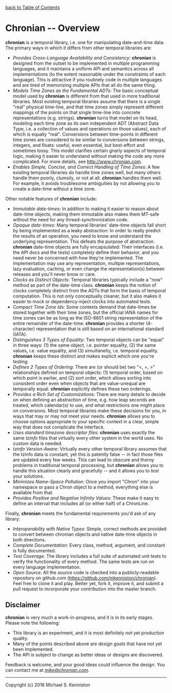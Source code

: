 [back to Table of Contents](docs/TOC.md)

# Chronian -- Overview

**chronian** is a temporal library, i.e. one for manipulating date-and-time data.  The primary ways in which it differs from other temporal libraries are:

* *Provides Cross-Language Availability and Consistency:*  **chronian** is designed from the outset to be implemented in multiple programming languages, and it maintains a uniform API and semantics across all implementations (to the extent reasonable under the constraints of each language).  This is attractive if you routinely code in multiple languages and are tired of memorizing multiple APIs that all do the same thing.
* *Models Time Zones as the Fundamental ADTs:*  The basic conceptual model used by **chronian** is different from that used in more traditional libraries.  Most existing temporal libraries assume that there is a single "real" physical time-line, and that time zones simply represent different mappings of the points on that single time-line into concrete representations (e.g. strings).  **chronian** turns that model on its head, modeling each time zone as its own independent ADT (Abstract Data Type, i.e. a collection of values and operations on those values), each of which is equally "real".  Conversions between time-points in different time zones are considered to be similar to conversions between strings, integers, and floats:  useful, even essential, but best-effort and sometimes lossy.  This model clarifies certain gnarly aspects of temporal logic, making it easier to understand without making the code any more complicated.  For more details, see http://www.chronian.com.
* *Enables Simple, Concise, and Correct Handling of Time Zones:*  A few existing temporal libraries do handle time zones well, but many others handle them poorly, clumsily, or not at all.  **chronian** handles them well.  For example, it avoids troublesome ambiguities by not allowing you to create a date-time without a time zone.

Other notable features of **chronian** include:

* *Immutable date-times:*  In addition to making it easier to reason about date-time objects, making them immutable also makes them MT-safe without the need for any thread-synchronization code.
* *Opaque date-times:*  Many temporal libraries' date-time objects fall short by being implemented as a leaky abstraction:  In order to really predict the results of an operation, you need to know and understand the underlying representation.  This defeats the purpose of abstraction.  **chronian** date-time objects are fully encapsulated:  Their interfaces (i.e. the API docs and the tests) completely define their behavior, and you need never be concerned with how they're implemented.  The implementation may use any representation, multiple representations, lazy evaluation, caching, or even change the representation(s) between releases and you'll never know or care.
* *Clocks as Distinct Objects*:  Temporal libraries typically include a "now" method as part of the date-time class.  **chronian** keeps the notion of clocks completely distinct from the ADTs that form the basis of temporal computation.  This is not only conceptually cleaner, but it also makes it easier to mock or dependency-inject clocks into automated tests.
* *Compact Time Zone Ids*:  Some contexts demand that date-times be stored together with their time zones, but the official IANA names for time zones can be as long as the ISO-8601 string representation of the entire remainder of the date-time.  **chronian** provides a shorter (4-character) representation that is still based on an international standard (IATA).
* *Distinguishes 3 Types of Equality:*  Two temporal objects can be "equal" in three ways:  (1) the same object, i.e. pointer equality, (2) the same values, i.e. value equality, and (3) simultaneity, i.e. temporal equality.  **chronian** keeps these distinct and makes explicit which one you're testing.
* *Defines 2 Types of Ordering:*  There are (or should be) two "<, =, >" relationships defined on temporal objects:  (1) temporal order, based on which point is earlier, and (2) sort order, which allows sorting into consistent order even when objects that are value-unequal are temporally equal.  **chronian** explicitly defines these two orderings.
* *Provides a Rich Set of Customizations:*  There are many details to decide on when defining an abstraction of time, e.g. how leap seconds are treated, which calendar(s) to use, and what restrictions one might place on conversions.  Most temporal libraries make these decisions for you, in ways that may or may not meet your needs.  **chronian** allows you to choose options appropriate to your specific context in a clear, simple way that does not complicate the interface.
* *Uses standard timezone descriptor files:*  **chronian** uses exactly the same *tzinfo* files that virtually every other system in the world uses.  No custom data is needed.
* *tzinfo Version-Aware:*  Virtually every other temporal library assumes that the tzinfo data is constant, yet this is patently false -- in fact those files are updated every few weeks.  This can lead to obscure and thorny problems in traditional temporal processing, but **chronian** allows you to handle this situation clearly and gracefully -- and it allows you to *test* your solutions.
* *Minimizes Name-Space Pollution:*  Once you import "Chron" into your namespace or pass a Chron object to a method, everything else is available from that.
* *Provides Positive and Negative Infinity Values:*  These make it easy to define an interval that includes all (or either half) of a ChronLine.

Finally, **chronian** meets the fundamental requirements you'd ask of any library:

* *Interoperability with Native Types:*  Simple, correct methods are provided to convert between chronian objects and native date-time objects in both directions.
* *Complete Documentation:*  Every class, method, argument, and constant is fully documented.
* *Test Coverage:*  The library includes a full suite of automated unit tests to verify the functionality of every method.  The same tests are run on every language implementation.
* *Open Source:*  All the source code is checked into a publicly-readable repository on github.com (https://github.com/mkenniston/chronian).  Feel free to clone it and play.  Better yet, fork it, improve it, and submit a pull request to incorporate your contribution into the master branch.

## Disclaimer

**chronian** is very much a work-in-progress, and it is in its early stages.  Please note the following:
* This library is an experiment, and it is most definitely *not* yet production quality.
* Many of the points described above are *design goals* that have not yet been implemented.
* The API is subject to change as better ideas or designs are discovered.

Feedback is welcome, and your good ideas could influence the design.  You can contact me at *mike@chronian.com*.

---
Copyright (c) 2016 Michael S. Kenniston
